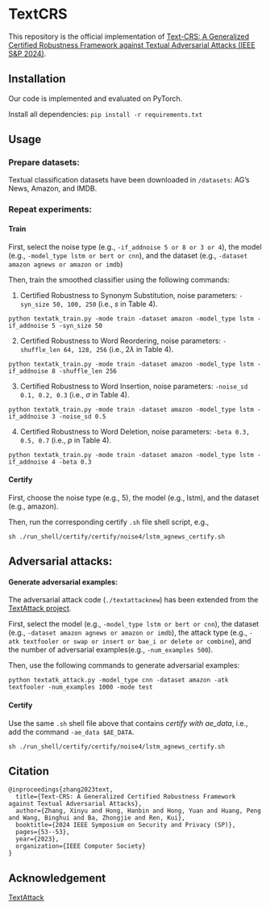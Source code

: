 # TextCRS

This repository is the official implementation of [Text-CRS: A Generalized Certified Robustness Framework against Textual Adversarial Attacks (IEEE S&amp;P 2024)](https://www.computer.org/csdl/proceedings-article/sp/2024/313000a053/1RjEas5x5aU).

## Installation

Our code is implemented and evaluated on PyTorch.

Install all dependencies: ```pip install -r requirements.txt```

## Usage

### Prepare datasets:

Textual classification datasets have been downloaded in ```/datasets```: AG’s News, Amazon, and IMDB. 


### Repeat experiments:

#### Train 

First, select the noise type (e.g., ```-if_addnoise 5 or 8 or 3 or 4```), the model (e.g., ```-model_type lstm or bert or cnn```), and the dataset (e.g., ```-dataset amazon agnews or amazon or imdb```)

Then, train the smoothed classifier using the following commands:

1. Certified Robustness to Synonym Substitution, noise parameters: ```-syn_size 50, 100, 250``` (i.e., $s$ in Table 4).

```
python textatk_train.py -mode train -dataset amazon -model_type lstm -if_addnoise 5 -syn_size 50
```

2. Certified Robustness to Word Reordering, noise parameters: ```-shuffle_len 64, 128, 256``` (i.e., $2\lambda$ in Table 4).

```
python textatk_train.py -mode train -dataset amazon -model_type lstm -if_addnoise 8 -shuffle_len 256
```

3. Certified Robustness to Word Insertion, noise parameters: ```-noise_sd 0.1, 0.2, 0.3``` (i.e., $\sigma$ in Table 4).

```
python textatk_train.py -mode train -dataset amazon -model_type lstm -if_addnoise 3 -noise_sd 0.5
```

4. Certified Robustness to Word Deletion, noise parameters: ```-beta 0.3, 0.5, 0.7``` (i.e., $p$ in Table 4).

```
python textatk_train.py -mode train -dataset amazon -model_type lstm -if_addnoise 4 -beta 0.3
```

#### Certify 

First, choose the noise type (e.g., 5), the model (e.g., lstm), and the dataset (e.g., amazon).

Then, run the corresponding certify ```.sh``` file shell script, e.g., 

```
sh ./run_shell/certify/certify/noise4/lstm_agnews_certify.sh
```

## Adversarial attacks:

#### Generate adversarial examples:

The adversarial attack code (```./textattacknew```) has been extended from the [TextAttack project](https://github.com/QData/TextAttack/).

First, select the model (e.g., ```-model_type lstm or bert or cnn```), the dataset (e.g., ```-dataset amazon agnews or amazon or imdb```), the attack type (e.g., ```-atk textfooler or swap or insert or bae_i or delete or combine```), and the number of adversarial examples(e.g., ```-num_examples 500```).

Then, use the following commands to generate adversarial examples:

```
python textatk_attack.py -model_type cnn -dataset amazon -atk textfooler -num_examples 1000 -mode test
```

#### Certify 

Use the same ```.sh``` shell file above that contains _certify with ae_data_, i.e., add the command ```-ae_data $AE_DATA```.

```
sh ./run_shell/certify/certify/noise4/lstm_agnews_certify.sh
```


## Citation

```
@inproceedings{zhang2023text,
  title={Text-CRS: A Generalized Certified Robustness Framework against Textual Adversarial Attacks},
  author={Zhang, Xinyu and Hong, Hanbin and Hong, Yuan and Huang, Peng and Wang, Binghui and Ba, Zhongjie and Ren, Kui},
  booktitle={2024 IEEE Symposium on Security and Privacy (SP)},
  pages={53--53},
  year={2023},
  organization={IEEE Computer Society}
}
```

## Acknowledgement

[TextAttack](https://github.com/QData/TextAttack)


